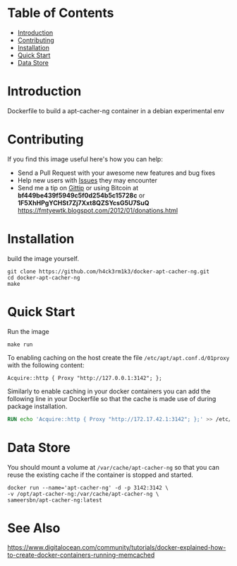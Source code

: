 # Table of Contents
- [Introduction](#introduction)
- [Contributing](#contributing)
- [Installation](#installation)
- [Quick Start](#quick-start)
- [Data Store](#data-store)

# Introduction
Dockerfile to build a apt-cacher-ng container in a debian experimental env

# Contributing

If you find this image useful here's how you can help:

- Send a Pull Request with your awesome new features and bug fixes
- Help new users with [Issues](https://github.com/h4ck3rm1k3/docker-apt-cacher-ng/issues) they may encounter
- Send me a tip on [Gittip](https://gittip.com/h4ck3rm1k3/) or using Bitcoin at
  **bf449be439f5949c5f0d254b5c15728c** or **1F5XhHPgYCHSt7Zj7Xxt8QZSYcsG5U7SuQ**
  https://fmtyewtk.blogspot.com/2012/01/donations.html

# Installation

build the image yourself.

```
git clone https://github.com/h4ck3rm1k3/docker-apt-cacher-ng.git
cd docker-apt-cacher-ng
make
```

# Quick Start
Run the image

```
make run
```

To enabling caching on the host create the file `/etc/apt/apt.conf.d/01proxy` with the following content:
```
Acquire::http { Proxy "http://127.0.0.1:3142"; };
```

Similarly to enable caching in your docker containers you can add the following line in your Dockerfile so that the cache is made use of during package installation.

```dockerfile
RUN echo 'Acquire::http { Proxy "http://172.17.42.1:3142"; };' >> /etc/apt/apt.conf.d/01proxy
```

# Data Store
You should mount a volume at `/var/cache/apt-cacher-ng` so that you can reuse the existing cache if the container is stopped and started.

```
docker run --name='apt-cacher-ng' -d -p 3142:3142 \
-v /opt/apt-cacher-ng:/var/cache/apt-cacher-ng \
sameersbn/apt-cacher-ng:latest
```


# See Also 
https://www.digitalocean.com/community/tutorials/docker-explained-how-to-create-docker-containers-running-memcached
